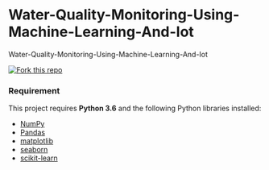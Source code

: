 # Water-Quality-Monitoring-Using-Machine-Learning-And-Iot
Water-Quality-Monitoring-Using-Machine-Learning-And-Iot

<a href="https://github.com/debrup416"><img  src="https://media.giphy.com/media/h6x0ROdzJy4TKyUu1b/giphy.gif" alt=" Fork this repo" data-canonical-></a>



### Requirement

This project requires **Python 3.6** and the following Python libraries installed:

- [NumPy](http://www.numpy.org/)
- [Pandas](http://pandas.pydata.org)
- [matplotlib](http://matplotlib.org/)
- [seaborn](https://seaborn.pydata.org/installing.html)
- [scikit-learn](http://scikit-learn.org/stable/)
